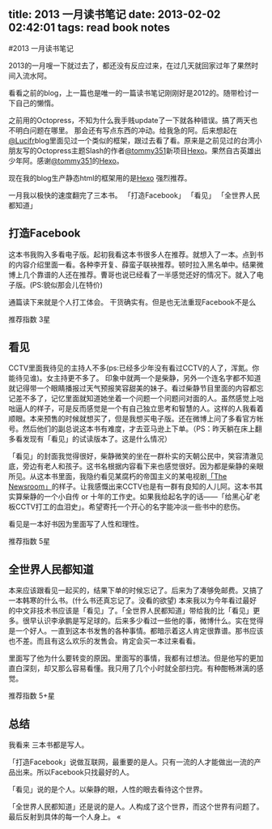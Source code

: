 title: 2013 一月读书笔记
date: 2013-02-02 02:42:01
tags: read book notes
---

#2013 一月读书笔记

2013的一月嗖一下就过去了，都还没有反应过来，在过几天就回家过年了果然时间入流水阿。

看看之前的blog，上一篇也是唯一的一篇读书笔记刚刚好是2012的。随带检讨一下自己的懒惰。

之前用的Octopress，不知为什么我手贱update了一下就各种错误。搞了两天也不明白问题在哪里。 那会还有写点东西的冲动。给我急的阿。后来想起在[@Lucifr](http://lucifr.com)blog里面见过一个类似的框架，跟过去看了看。原来是之前见过的台湾小朋友写的Octopress主题Slash的作者[@tommy351](http://zespia.tw)新项目[Hexo](http://zespia.tw/hexo/)。果然自古英雄出少年阿。感谢[@tommy351](http://zespia.tw)的[Hexo](http://zespia.tw/hexo/)。

现在我的blog生产静态html的框架用的是[Hexo](http://zespia.tw/hexo/) 强烈推荐。

一月我以极快的速度翻完了三本书。 「打造Facebook」 「看见」 「全世界人民都知道」

<!--more-->

## 打造Facebook
这本书我购入多看电子版。起初我看这本书很多人在推荐。就想入了一本。点到书的内容介绍里面一看。各种李开复、薛蛮子联袂推荐。顿时拉入黑名单中。结果微博上几个靠谱的人还在推荐。曹哥也说已经看了一半感觉还好的情况下。就入了电子版。(PS:貌似那会儿在特价)

通篇读下来就是个人打工体会。 干货确实有。但是也无法重现Facebook不是么

推荐指数 3星


## 看见

CCTV里面我待见的主持人不多(ps:已经多少年没有看过CCTV的人了，浑氮。你能待见谁)。女主持更不多了。 印象中就两一个是柴静，另外一个连名字都不知道就记得带一个眼睛播报过天气预报笑容甜美的妹子。看过柴静节目里面的内容都忘记差不多了，记忆里面就知道她坐着一个问题一个问题问对面的人。虽然感觉上咄咄逼人的样子，可是反而感觉是一个有自己独立思考和智慧的人。这样的人我看着顺眼。本来预售的时候就想买了，但是我想买电子版。还在微博上问了多看官方帐号。然后他们的副总说这本书有难度，才去亚马逊上下单。（PS：昨天躺在床上翻多看发现有「看见」的试读版本了。这是什么情况）

「看见」的封面我觉得很好，柴静微笑的坐在一群朴实的天朝公民中，笑容清澈见底，旁边有老人和孩子。这书名根据内容看下来也感觉很好。因为都是柴静的亲眼所见。从这本书里面，我隐约看见某腐朽的帝国主义的某电视剧[「The Newsroom」](http://movie.douban.com/subject/6142597/)的样子。让我感慨出来CCTV也是有一群有良知的人儿阿。这本书其实算柴静的一个小自传 or 十年的工作史。如果我给起名字的话——「给黑心矿老板CCTV打工的血泪史」。希望寄托一个开心的名字能冲淡一些书中的悲伤。

看见是一本好书因为里面写了人性和理性。 

推荐指数 5星


## 全世界人民都知道

本来应该跟看见一起买的，结果下单的时候忘记了。后来为了凑够免邮费。又搞了一本韩寒的什么书。(什么书还真忘记了。没看的欲望) 本来我以为今年看过最好的中文非技术书应该是「看见」了。「全世界人民都知道」带给我的比「看见」更多。很早认识李承鹏是写足球的。后来多少看过一些他的事，微博什么。实在觉得是一个好人。一直到这本书发售的各种事情。都暗示着这人肯定很靠谱。那书应该也不差。而且有这么欢乐的发售会。肯定会买一本过来看看。

里面写了他为什么要转变的原因。里面写的事情，我都有过想法。但是他写的更加直白深刻，却又那么容易看懂。我只用了几个小时就全部扫完。有种酣畅淋漓的感觉。

推荐指数 5+星


## 总结
我看来 三本书都是写人。

「打造Facebook」说做互联网，最重要的是人。只有一流的人才能做出一流的产品出来。所以Facebook只找最好的人。

「看见」说的是个人。以柴静的眼，人性的眼去看待这个世界。

「全世界人民都知道」还是说的是人。人构成了这个世界，而这个世界有问题了。最后反射到具体的每一个人身上。
«

